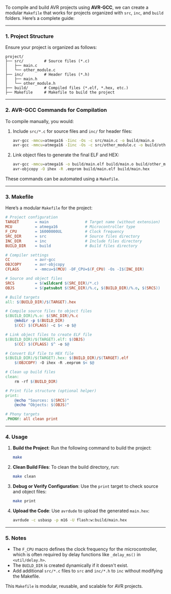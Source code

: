 To compile and build AVR projects using **AVR-GCC**, we can create a modular `Makefile` that works for projects organized with `src`, `inc`, and `build` folders. Here’s a complete guide:

---

### **1. Project Structure**

Ensure your project is organized as follows:
```
project/
├── src/         # Source files (*.c)
│   ├── main.c
│   └── other_module.c
├── inc/         # Header files (*.h)
│   ├── main.h
│   └── other_module.h
├── build/       # Compiled files (*.elf, *.hex, etc.)
├── Makefile     # Makefile to build the project
```

---

### **2. AVR-GCC Commands for Compilation**

To compile manually, you would:
1. Include `src/*.c` for source files and `inc/` for header files:
   ```bash
   avr-gcc -mmcu=atmega16 -Iinc -Os -c src/main.c -o build/main.o
   avr-gcc -mmcu=atmega16 -Iinc -Os -c src/other_module.c -o build/other_module.o
   ```
2. Link object files to generate the final ELF and HEX:
   ```bash
   avr-gcc -mmcu=atmega16 -o build/main.elf build/main.o build/other_module.o
   avr-objcopy -O ihex -R .eeprom build/main.elf build/main.hex
   ```

These commands can be automated using a `Makefile`.

---

### **3. Makefile**

Here’s a modular `Makefile` for the project:

```makefile
# Project configuration
TARGET       = main                # Target name (without extension)
MCU          = atmega16            # Microcontroller type
F_CPU        = 16000000UL          # Clock frequency
SRC_DIR      = src                 # Source files directory
INC_DIR      = inc                 # Include files directory
BUILD_DIR    = build               # Build files directory

# Compiler settings
CC           = avr-gcc
OBJCOPY      = avr-objcopy
CFLAGS       = -mmcu=$(MCU) -DF_CPU=$(F_CPU) -Os -I$(INC_DIR)

# Source and object files
SRCS         = $(wildcard $(SRC_DIR)/*.c)
OBJS         = $(patsubst $(SRC_DIR)/%.c, $(BUILD_DIR)/%.o, $(SRCS))

# Build targets
all: $(BUILD_DIR)/$(TARGET).hex

# Compile source files to object files
$(BUILD_DIR)/%.o: $(SRC_DIR)/%.c
	@mkdir -p $(BUILD_DIR)
	$(CC) $(CFLAGS) -c $< -o $@

# Link object files to create ELF file
$(BUILD_DIR)/$(TARGET).elf: $(OBJS)
	$(CC) $(CFLAGS) $^ -o $@

# Convert ELF file to HEX file
$(BUILD_DIR)/$(TARGET).hex: $(BUILD_DIR)/$(TARGET).elf
	$(OBJCOPY) -O ihex -R .eeprom $< $@

# Clean up build files
clean:
	rm -rf $(BUILD_DIR)

# Print file structure (optional helper)
print:
	@echo "Sources: $(SRCS)"
	@echo "Objects: $(OBJS)"

# Phony targets
.PHONY: all clean print
```

---

### **4. Usage**

1. **Build the Project**:
   Run the following command to build the project:
   ```bash
   make
   ```

2. **Clean Build Files**:
   To clean the build directory, run:
   ```bash
   make clean
   ```

3. **Debug or Verify Configuration**:
   Use the `print` target to check source and object files:
   ```bash
   make print
   ```

4. **Upload the Code**:
   Use `avrdude` to upload the generated `main.hex`:
   ```bash
   avrdude -c usbasp -p m16 -U flash:w:build/main.hex
   ```

---

### **5. Notes**
- The `F_CPU` macro defines the clock frequency for the microcontroller, which is often required by delay functions like `_delay_ms()` in `<util/delay.h>`.
- The `BUILD_DIR` is created dynamically if it doesn't exist.
- Add additional `src/*.c` files to `src` and `inc/*.h` to `inc` without modifying the Makefile.

This `Makefile` is modular, reusable, and scalable for AVR projects.
